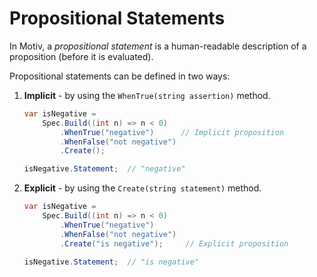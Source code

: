 # Propositional Statements

In Motiv, a *propositional statement* is a human-readable description of a proposition (before it is evaluated).

Propositional statements can be defined in two ways:

1. **Implicit** - by using the `WhenTrue(string assertion)` method.

    ```csharp
    var isNegative =
        Spec.Build((int n) => n < 0)
            .WhenTrue("negative")      // Implicit proposition
            .WhenFalse("not negative")
            .Create();

    isNegative.Statement;  // "negative"
    ```

2. **Explicit** - by using the `Create(string statement)` method.

    ```csharp
    var isNegative =
        Spec.Build((int n) => n < 0)
            .WhenTrue("negative")
            .WhenFalse("not negative")
            .Create("is negative");     // Explicit proposition

    isNegative.Statement;  // "is negative"
    ```
